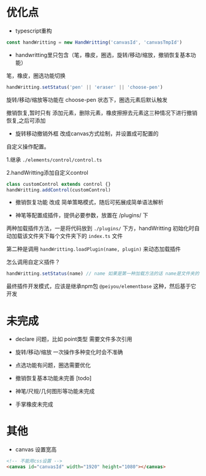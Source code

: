 # 优化点

- typescript重构

```js
const handWritting = new HandWritting('canvasId', 'canvasTmpId')
```

- handwritting里只包含（笔，橡皮，圈选，旋转/移动/缩放，撤销恢复基本功能）

笔，橡皮，圈选功能切换

```js
handWritting.setStatus('pen' || 'eraser' || 'choose-pen')
```

旋转/移动/缩放等功能在 choose-pen 状态下，圈选元素后默认触发

撤销恢复,暂时只有 添加元素，删除元素，橡皮擦擦去元素这三种情况下进行撤销恢复,之后可添加


- 旋转移动撤销外框 改成canvas方式绘制，并设置成可配置的

自定义操作配置。

1.继承 `./elements/control/control.ts` 

2.handWritting添加自定义control


```js
class customControl extends control {}
handWritting.addControl(customControl)
```

- 撤销恢复功能 改成 简单策略模式，随后可拓展成简单语法解析

- 神笔等配置成插件，提供必要参数，放置在 /plugins/ 下

两种加载插件方法，一是将代码放到 `./plugins/` 下方，handWritting 初始化时自动加载该文件夹下每个文件夹下的 `index.ts` 文件

第二种是调用 `handWritting.loadPlugin(name, plugin)` 来动态加载插件

怎么调用自定义插件？

```js
handWritting.setStatus(name) // name 如果是第一种加载方法的话 name是文件夹的名字，如果是第二种方法时 name 是 `handWritting.loadPlugin(name, plugin)` 中的name

```

最终插件开发模式，应该是继承npm包 `@peiyou/elementbase` 这种，然后基于它开发


# 未完成

- declare 问题，比如 point类型 需要文件多次引用

- 旋转/移动/缩放 一次操作多种变化时会不准确

- 点选功能有问题，圈选需要优化

- 撤销恢复基本功能未完善 [todo]

- 神笔/尺规/几何图形等功能未完成

- 手掌橡皮未完成


# 其他

- canvas 设置宽高

```html
<!-- 不能用css设置 -->
<canvas id="canvasId" width="1920" height="1080"></canvas>
```





